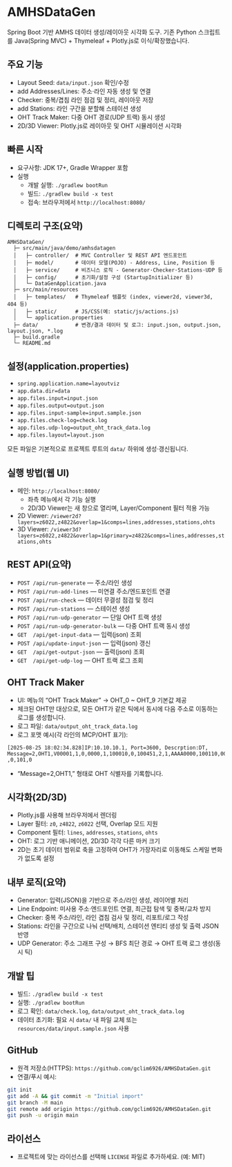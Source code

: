 # AMHSDataGen

Spring Boot 기반 AMHS 데이터 생성/레이아웃 시각화 도구. 기존 Python 스크립트를 Java(Spring MVC) + Thymeleaf + Plotly.js로 이식/확장했습니다.

## 주요 기능

- Layout Seed: `data/input.json` 확인/수정
- add Addresses/Lines: 주소·라인 자동 생성 및 연결
- Checker: 중복/겹침 라인 점검 및 정리, 레이아웃 저장
- add Stations: 라인 구간을 분할해 스테이션 생성
- OHT Track Maker: 다중 OHT 경로(UDP 트랙) 동시 생성
- 2D/3D Viewer: Plotly.js로 레이아웃 및 OHT 시뮬레이션 시각화

## 빠른 시작

- 요구사항: JDK 17+, Gradle Wrapper 포함
- 실행
  - 개발 실행: `./gradlew bootRun`
  - 빌드: `./gradlew build -x test`
  - 접속: 브라우저에서 `http://localhost:8080/`

## 디렉토리 구조(요약)

```text
AMHSDataGen/
  ├─ src/main/java/demo/amhsdatagen
  │   ├─ controller/  # MVC Controller 및 REST API 엔드포인트
  │   ├─ model/       # 데이터 모델(POJO) - Address, Line, Position 등
  │   ├─ service/     # 비즈니스 로직 - Generator·Checker·Stations·UDP 등
  │   ├─ config/      # 초기화/설정 구성 (StartupInitializer 등)
  │   └─ DataGenApplication.java
  ├─ src/main/resources
  │   ├─ templates/   # Thymeleaf 템플릿 (index, viewer2d, viewer3d, 404 등)
  │   ├─ static/      # JS/CSS(예: static/js/actions.js)
  │   └─ application.properties
  ├─ data/            # 변경/결과 데이터 및 로그: input.json, output.json, layout.json, *.log
  ├─ build.gradle
  └─ README.md
```

## 설정(application.properties)

- `spring.application.name=layoutviz`
- `app.data.dir=data`
- `app.files.input=input.json`
- `app.files.output=output.json`
- `app.files.input-sample=input.sample.json`
- `app.files.check-log=check.log`
- `app.files.udp-log=output_oht_track_data.log`
- `app.files.layout=layout.json`

모든 파일은 기본적으로 프로젝트 루트의 `data/` 하위에 생성·갱신됩니다.

## 실행 방법(웹 UI)

- 메인: `http://localhost:8080/`
  - 좌측 메뉴에서 각 기능 실행
  - 2D/3D Viewer는 새 창으로 열리며, Layer/Component 필터 적용 가능
- 2D Viewer: `/viewer2d?layers=z6022,z4822&overlap=1&comps=lines,addresses,stations,ohts`
- 3D Viewer: `/viewer3d?layers=z6022,z4822&overlap=1&primary=z4822&comps=lines,addresses,stations,ohts`

## REST API(요약)

- `POST /api/run-generate` — 주소/라인 생성
- `POST /api/run-add-lines` — 미연결 주소/엔드포인트 연결
- `POST /api/run-check` — 데이터 무결성 점검 및 정리
- `POST /api/run-stations` — 스테이션 생성
- `POST /api/run-udp-generator` — 단일 OHT 트랙 생성
- `POST /api/run-udp-generator-bulk` — 다중 OHT 트랙 동시 생성
- `GET  /api/get-input-data` — 입력(json) 조회
- `POST /api/update-input-json` — 입력(json) 갱신
- `GET  /api/get-output-json` — 출력(json) 조회
- `GET  /api/get-udp-log` — OHT 트랙 로그 조회

## OHT Track Maker

- UI: 메뉴의 “OHT Track Maker” → OHT_0 ~ OHT_9 기본값 제공
- 체크된 OHT만 대상으로, 모든 OHT가 같은 틱에서 동시에 다음 주소로 이동하는 로그를 생성합니다.
- 로그 파일: `data/output_oht_track_data.log`
- 로그 포맷 예시(각 라인의 MCP/OHT 표기):

```text
[2025-08-25 18:02:34.828]IP:10.10.10.1, Port=3600, Descrption:DT, Message=2,OHT1,V00001,1,0,0000,1,100010,0,100451,2,1,AAAA0000,100110,00000000,0000, ,0,101,0
```

- “Message=2,OHT1,” 형태로 OHT 식별자를 기록합니다.

## 시각화(2D/3D)

- Plotly.js를 사용해 브라우저에서 렌더링
- Layer 필터: `z0`, `z4822`, `z6022` 선택, Overlap 모드 지원
- Component 필터: `lines`, `addresses`, `stations`, `ohts`
- OHT: 로그 기반 애니메이션, 2D/3D 각각 다른 마커 크기
- 2D는 초기 데이터 범위로 축을 고정하여 OHT가 가장자리로 이동해도 스케일 변화가 없도록 설정

## 내부 로직(요약)

- Generator: 입력(JSON)을 기반으로 주소/라인 생성, 레이어별 처리
- Line Endpoint: 미사용 주소·엔드포인트 연결, 최근접 탐색 및 중복/교차 방지
- Checker: 중복 주소/라인, 라인 겹침 검사 및 정리, 리포트/로그 작성
- Stations: 라인을 구간으로 나눠 선택/배치, 스테이션 엔티티 생성 및 출력 JSON 반영
- UDP Generator: 주소 그래프 구성 → BFS 최단 경로 → OHT 트랙 로그 생성(동시 틱)

## 개발 팁

- 빌드: `./gradlew build -x test`
- 실행: `./gradlew bootRun`
- 로그 확인: `data/check.log`, `data/output_oht_track_data.log`
- 데이터 초기화: 필요 시 `data/` 내 파일 교체 또는 `resources/data/input.sample.json` 사용

## GitHub

- 원격 저장소(HTTPS): `https://github.com/gclim6926/AMHSDataGen.git`
- 연결/푸시 예시:

```bash
git init
git add -A && git commit -m "Initial import"
git branch -M main
git remote add origin https://github.com/gclim6926/AMHSDataGen.git
git push -u origin main
```

## 라이선스

- 프로젝트에 맞는 라이선스를 선택해 `LICENSE` 파일로 추가하세요. (예: MIT)
